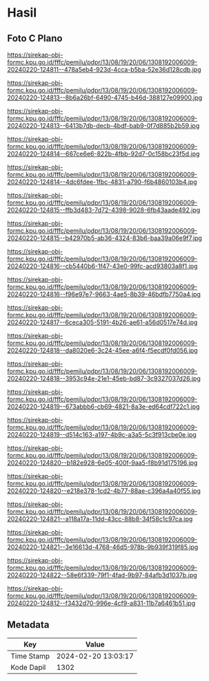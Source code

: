 # Hasil

## Foto C Plano

https://sirekap-obj-formc.kpu.go.id/fffc/pemilu/pdpr/13/08/19/20/06/1308192006009-20240220-124811--478a5eb4-923d-4cca-b5ba-52e36d128cdb.jpg

https://sirekap-obj-formc.kpu.go.id/fffc/pemilu/pdpr/13/08/19/20/06/1308192006009-20240220-124813--8b6a26bf-6490-4745-b46d-388127e09900.jpg

https://sirekap-obj-formc.kpu.go.id/fffc/pemilu/pdpr/13/08/19/20/06/1308192006009-20240220-124813--6413b7db-decb-4bdf-bab9-0f7d885b2b59.jpg

https://sirekap-obj-formc.kpu.go.id/fffc/pemilu/pdpr/13/08/19/20/06/1308192006009-20240220-124814--667ce6e6-822b-4fbb-92d7-0c158bc23f5d.jpg

https://sirekap-obj-formc.kpu.go.id/fffc/pemilu/pdpr/13/08/19/20/06/1308192006009-20240220-124814--4dc6fdee-1fbc-4831-a790-f6b4860103b4.jpg

https://sirekap-obj-formc.kpu.go.id/fffc/pemilu/pdpr/13/08/19/20/06/1308192006009-20240220-124815--ffb3d483-7d72-4398-9028-6fb43aade492.jpg

https://sirekap-obj-formc.kpu.go.id/fffc/pemilu/pdpr/13/08/19/20/06/1308192006009-20240220-124815--b42970b5-ab36-4324-83b6-baa39a06e9f7.jpg

https://sirekap-obj-formc.kpu.go.id/fffc/pemilu/pdpr/13/08/19/20/06/1308192006009-20240220-124816--cb5440b6-1f47-43e0-99fc-acd93803a8f1.jpg

https://sirekap-obj-formc.kpu.go.id/fffc/pemilu/pdpr/13/08/19/20/06/1308192006009-20240220-124816--f96e97e7-9663-4ae5-8b39-46bdfb7750a4.jpg

https://sirekap-obj-formc.kpu.go.id/fffc/pemilu/pdpr/13/08/19/20/06/1308192006009-20240220-124817--6ceca305-5191-4b26-ae61-a56d0517e74d.jpg

https://sirekap-obj-formc.kpu.go.id/fffc/pemilu/pdpr/13/08/19/20/06/1308192006009-20240220-124818--da8020e6-3c24-45ee-a6f4-f5ecdf0fd056.jpg

https://sirekap-obj-formc.kpu.go.id/fffc/pemilu/pdpr/13/08/19/20/06/1308192006009-20240220-124818--3953c94e-21e1-45eb-bd87-3c9327037d26.jpg

https://sirekap-obj-formc.kpu.go.id/fffc/pemilu/pdpr/13/08/19/20/06/1308192006009-20240220-124819--673abbb6-cb69-4821-8a3e-ed64cdf722c1.jpg

https://sirekap-obj-formc.kpu.go.id/fffc/pemilu/pdpr/13/08/19/20/06/1308192006009-20240220-124819--d514c163-a197-4b9c-a3a5-5c3f913cbe0e.jpg

https://sirekap-obj-formc.kpu.go.id/fffc/pemilu/pdpr/13/08/19/20/06/1308192006009-20240220-124820--b182e928-6e05-400f-9aa5-f8b91d175196.jpg

https://sirekap-obj-formc.kpu.go.id/fffc/pemilu/pdpr/13/08/19/20/06/1308192006009-20240220-124820--e218e378-1cd2-4b77-88ae-c396a4a40f55.jpg

https://sirekap-obj-formc.kpu.go.id/fffc/pemilu/pdpr/13/08/19/20/06/1308192006009-20240220-124821--a118a17a-11dd-43cc-88b8-34f58c1c97ca.jpg

https://sirekap-obj-formc.kpu.go.id/fffc/pemilu/pdpr/13/08/19/20/06/1308192006009-20240220-124821--3e16613d-4768-46d5-978b-9b939f319f85.jpg

https://sirekap-obj-formc.kpu.go.id/fffc/pemilu/pdpr/13/08/19/20/06/1308192006009-20240220-124822--58e6f339-79f1-4fad-9b97-84afb3d1037b.jpg

https://sirekap-obj-formc.kpu.go.id/fffc/pemilu/pdpr/13/08/19/20/06/1308192006009-20240220-124812--f3432d70-996e-4cf9-a831-11b7a6461b51.jpg


## Metadata

| Key        | Value               |
| ---------- | ------------------- |
| Time Stamp | 2024-02-20 13:03:17 |
| Kode Dapil | 1302                |



